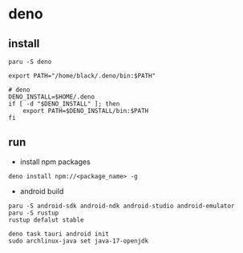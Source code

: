 # deno

## install

```shell
paru -S deno

export PATH="/home/black/.deno/bin:$PATH"

# deno
DENO_INSTALL=$HOME/.deno
if [ -d "$DENO_INSTALL" ]; then
    export PATH=$DENO_INSTALL/bin:$PATH
fi
```

## run

- install npm packages
```shell
deno install npm://<package_name> -g
```

- android build
```shell
paru -S android-sdk android-ndk android-studio android-emulator
paru -S rustup
rustup defalut stable

deno task tauri android init
sudo archlinux-java set java-17-openjdk
```
